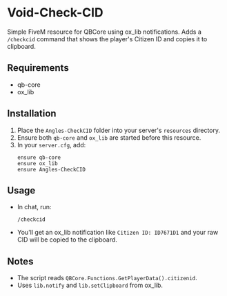 # Void-Check-CID
Simple FiveM resource for QBCore using ox_lib notifications. Adds a `/checkcid` command that shows the player's Citizen ID and copies it to clipboard.

## Requirements
- qb-core
- ox_lib

## Installation
1. Place the `Angles-CheckCID` folder into your server's `resources` directory.
2. Ensure both `qb-core` and `ox_lib` are started before this resource.
3. In your `server.cfg`, add:
   ```
   ensure qb-core
   ensure ox_lib
   ensure Angles-CheckCID
   ```

## Usage
- In chat, run:
  ```
  /checkcid
  ```
- You'll get an ox_lib notification like `Citizen ID: ID7671D1` and your raw CID will be copied to the clipboard.

## Notes
- The script reads `QBCore.Functions.GetPlayerData().citizenid`.
- Uses `lib.notify` and `lib.setClipboard` from ox_lib.
